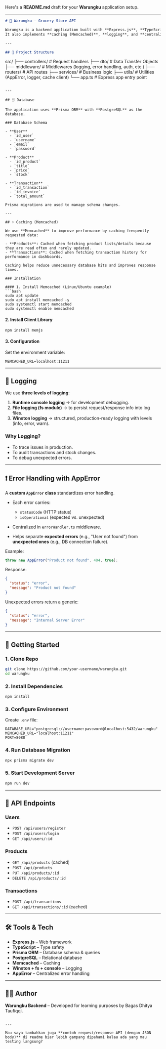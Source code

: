 Here's a **README.md** draft for your **Warungku** application setup.

---

```markdown
# 🛒 Warungku – Grocery Store API

Warungku is a backend application built with **Express.js**, **TypeScript**, and **Prisma ORM** for managing users, products, and transactions in a small grocery store system.  
It also implements **caching (Memcached)**, **logging**, and **centralized error handling** with a custom `AppError` class.

---

## 📂 Project Structure

```

src/
├── controllers/       # Request handlers
├── dto/               # Data Transfer Objects
├── middleware/        # Middlewares (logging, error handling, auth, etc.)
├── routers/           # API routes
├── services/          # Business logic
├── utils/             # Utilities (AppError, logger, cache client)
└── app.ts             # Express app entry point

````

---

## 🗄 Database

The application uses **Prisma ORM** with **PostgreSQL** as the database.  

### Database Schema

- **User**
  - `id_user`
  - `username`
  - `email`
  - `password`

- **Product**
  - `id_product`
  - `title`
  - `price`
  - `stock`

- **Transaction**
  - `id_transaction`
  - `id_invoice`
  - `total_amount`

Prisma migrations are used to manage schema changes.

---

## ⚡ Caching (Memcached)

We use **Memcached** to improve performance by caching frequently requested data:

- **Products**: Cached when fetching product lists/details because they are read often and rarely updated.
- **Transactions**: Cached when fetching transaction history for performance in dashboards.

Caching helps reduce unnecessary database hits and improves response times.

### Installation

#### 1. Install Memcached (Linux/Ubuntu example)
```bash
sudo apt update
sudo apt install memcached -y
sudo systemctl start memcached
sudo systemctl enable memcached
````

#### 2. Install Client Library

```bash
npm install memjs
```

#### 3. Configuration

Set the environment variable:

```
MEMCACHED_URL=localhost:11211
```

---

## 📝 Logging

We use **three levels of logging**:

1. **Runtime console logging** → for development debugging.
2. **File logging (fs module)** → to persist request/response info into log files.
3. **Winston logging** → structured, production-ready logging with levels (info, error, warn).

### Why Logging?

* To trace issues in production.
* To audit transactions and stock changes.
* To debug unexpected errors.

---

## ❗ Error Handling with AppError

A **custom `AppError` class** standardizes error handling.

* Each error carries:

  * `statusCode` (HTTP status)
  * `isOperational` (expected vs. unexpected)
* Centralized in `errorHandler.ts` middleware.
* Helps separate **expected errors** (e.g., "User not found") from **unexpected ones** (e.g., DB connection failure).

Example:

```ts
throw new AppError("Product not found", 404, true);
```

Response:

```json
{
  "status": "error",
  "message": "Product not found"
}
```

Unexpected errors return a generic:

```json
{
  "status": "error",
  "message": "Internal Server Error"
}
```

---

## 🚀 Getting Started

### 1. Clone Repo

```bash
git clone https://github.com/your-username/warungku.git
cd warungku
```

### 2. Install Dependencies

```bash
npm install
```

### 3. Configure Environment

Create `.env` file:

```
DATABASE_URL="postgresql://username:password@localhost:5432/warungku"
MEMCACHED_URL="localhost:11211"
PORT=8080
```

### 4. Run Database Migration

```bash
npx prisma migrate dev
```

### 5. Start Development Server

```bash
npm run dev
```

---

## 📌 API Endpoints

### Users

* `POST /api/users/register`
* `POST /api/users/login`
* `GET /api/users/:id`

### Products

* `GET /api/products` (cached)
* `POST /api/products`
* `PUT /api/products/:id`
* `DELETE /api/products/:id`

### Transactions

* `POST /api/transactions`
* `GET /api/transactions/:id` (cached)

---

## 🛠 Tools & Tech

* **Express.js** – Web framework
* **TypeScript** – Type safety
* **Prisma ORM** – Database schema & queries
* **PostgreSQL** – Relational database
* **Memcached** – Caching
* **Winston + fs + console** – Logging
* **AppError** – Centralized error handling

---

## 👨‍💻 Author

**Warungku Backend** – Developed for learning purposes by Bagas Dhitya Taufiqqi.

```

---

Mau saya tambahkan juga **contoh request/response API (dengan JSON body)** di readme biar lebih gampang dipahami kalau ada yang mau testing langsung?
```
